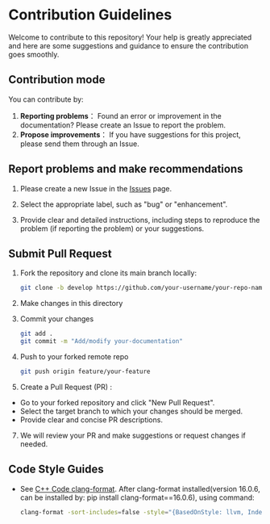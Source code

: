 # Contribution Guidelines

Welcome to contribute to this repository! Your help is greatly appreciated and here are some suggestions and guidance to ensure the contribution goes smoothly.

## Contribution mode

You can contribute by:

1. **Reporting problems**： Found an error or improvement in the documentation? Please create an Issue to report the problem.
2. **Propose improvements**： If you have suggestions for this project, please send them through an Issue.

## Report problems and make recommendations

1. Please create a new Issue in the [Issues](https://github.com/JackLau1222/OpenConverter/issues) page.

2. Select the appropriate label, such as "bug" or "enhancement".

3. Provide clear and detailed instructions, including steps to reproduce the problem (if reporting the problem) or your suggestions.

## Submit Pull Request

1. Fork the repository and clone its main branch locally:

    ```bash
   git clone -b develop https://github.com/your-username/your-repo-name.git
   ```
   
2. Make changes in this directory
   
    
   
4. Commit your changes
    ```bash
    git add .
    git commit -m "Add/modify your-documentation"
    ```
    
5. Push to your forked remote repo
    ```bash
    git push origin feature/your-feature
    ```
    
6. Create a Pull Request (PR) :

- Go to your forked repository and click "New Pull Request".
- Select the target branch to which your changes should be merged.
- Provide clear and concise PR descriptions.
7. We will review your PR and make suggestions or request changes if needed.

## Code Style Guides

- See [C++ Code clang-format](https://marketplace.visualstudio.com/items?itemName=xaver.clang-format).
  After clang-format installed(version 16.0.6, can be installed by: pip install clang-format==16.0.6), using command:
    ```bash
    clang-format -sort-includes=false -style="{BasedOnStyle: llvm, IndentWidth: 4}" -i <your file>
    ```

